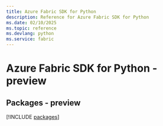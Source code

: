 ```yaml
---
title: Azure Fabric SDK for Python
description: Reference for Azure Fabric SDK for Python
ms.date: 02/10/2025
ms.topic: reference
ms.devlang: python
ms.service: fabric
---
```

# Azure Fabric SDK for Python - preview
## Packages - preview
[!INCLUDE [packages](fabric-index.md)]